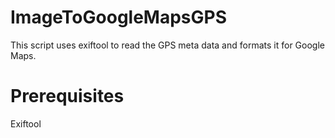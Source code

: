 # ImageToGoogleMapsGPS
This script uses exiftool to read the GPS meta data and formats it for Google Maps.

# Prerequisites

Exiftool
